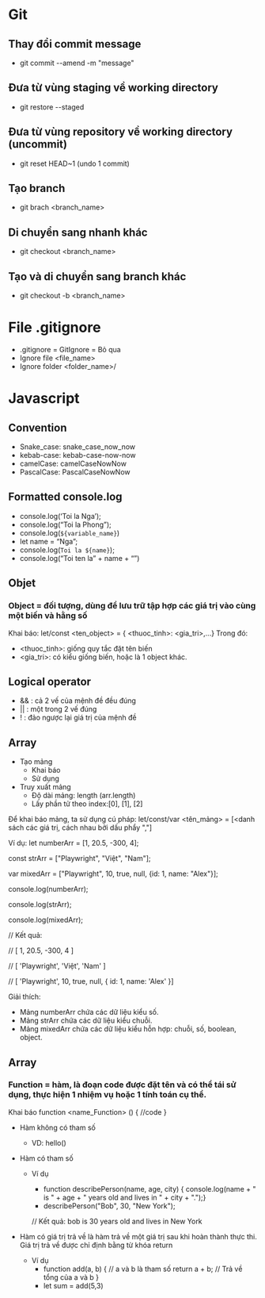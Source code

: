 # Git
## Thay đổi commit message
- git commit --amend -m "message"

## Đưa từ vùng staging về working directory
- git restore --staged <file>

## Đưa từ vùng repository về working directory (uncommit)
- git reset HEAD~1 (undo 1 commit) 

## Tạo branch 
- git brach <branch_name>

## Di chuyển sang nhanh khác
- git checkout <branch_name>

## Tạo và di chuyển sang branch khác
- git checkout -b <branch_name>

# File .gitignore
- .gitignore = GitIgnore = Bỏ qua
- Ignore file <file_name>
- Ignore folder <folder_name>/

# Javascript
## Convention
- Snake_case: snake_case_now_now
- kebab-case: kebab-case-now-now
- camelCase: camelCaseNowNow
- PascalCase: PascalCaseNowNow

## Formatted console.log
- console.log(‘Toi la Nga’);
- console.log(“Toi la Phong”);
- console.log(`${variable_name}`)
- let name = “Nga”;
- console.log(`Toi la ${name}`);
- console.log(“Toi ten la” + name + “”)

## Objet
### Object = đối tượng, dùng để lưu trữ tập hợp các giá trị vào cùng một biến và hằng số
Khai báo: let/const <ten_object> = { <thuoc_tinh>: <gia_tri>,...}
Trong đó:
- <thuoc_tinh>: giống quy tắc đặt tên biến
- <gia_tri>: có kiểu giống biến, hoặc là 1 object khác.

## Logical operator
- && : cả 2 vế của mệnh đề đều đúng
- || : một trong 2 vế đúng
- ! : đảo ngược lại giá trị của mệnh đề

## Array
- Tạo mảng
    - Khai báo
    - Sử dụng
- Truy xuất mảng
    - Độ dài mảng: length (arr.length)
    - Lấy phần tử theo index:[0], [1], [2]

Để khai báo mảng, ta sử dụng cú pháp:
let/const/var <tên_mảng> = [<danh sách các giá trị, cách nhau bởi dấu phẩy ","]

Ví dụ:
let numberArr = [1, 20.5, -300, 4];

const strArr = ["Playwright", "Việt", "Nam"];

var mixedArr = ["Playwright", 10, true, null, {id: 1, name: "Alex"}];

console.log(numberArr);

console.log(strArr);

console.log(mixedArr);

// Kết quả:

// [ 1, 20.5, -300, 4 ]

// [ 'Playwright', 'Việt', 'Nam' ]

// [ 'Playwright', 10, true, null, { id: 1, name: 'Alex' }]

Giải thích:
- Mảng numberArr chứa các dữ liệu kiểu số.
- Mảng strArr chứa các dữ liệu kiểu chuỗi.
- Mảng mixedArr chứa các dữ liệu kiểu hỗn hợp: chuỗi, số, boolean, object.

## Array
### Function = hàm, là đoạn code được đặt tên và có thể tái sử dụng, thực hiện 1 nhiệm vụ hoặc 1 tính toán cụ thể.
Khai báo function <name_Function> ()
{
    //code
}

- Hàm không có tham số 
    - VD: hello()

- Hàm có tham số
    - Ví dụ
        - function describePerson(name, age, city) {
        console.log(name + " is " + age + " years old and lives in " + city + ".");}
        - describePerson("Bob", 30, "New York");
        
        // Kết quả: bob is 30 years old and lives in New York

- Hàm có giá trị trả về
là hàm trả về một giá trị sau khi hoàn thành thực thi. Giá trị trả về được chỉ định bằng từ khóa return
    - Ví dụ
        - function add(a, b) { // a và b là tham số
        return a + b; // Trả về tổng của a và b }
        - let sum = add(5,3)